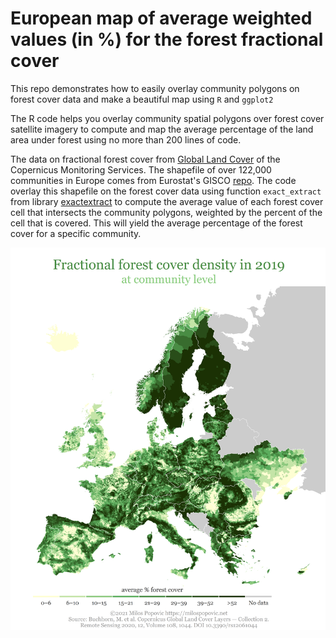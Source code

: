 # European map of average weighted values (in %) for the forest fractional cover

This repo demonstrates how to easily overlay community polygons on forest cover data and make a beautiful map using ``R`` and ``ggplot2``

The R code helps you overlay community spatial polygons over forest cover satellite imagery to compute and map the average percentage of the land area under forest using no more than 200 lines of code. 

The data on fractional forest cover from [Global Land Cover](https://lcviewer.vito.be/download) of the Copernicus Monitoring Services. The shapefile of over 122,000 communities in Europe comes from Eurostat's GISCO [repo](https://ec.europa.eu/eurostat/web/gisco/geodata/reference-data/administrative-units-statistical-units/communes#communes16). The code overlay this shapefile on the forest cover data using function ``exact_extract`` from library [exactextract](https://github.com/isciences/exactextract) to compute the average value of each forest cover cell that intersects the community polygons, weighted by the percent of the cell that is covered. This will yield the average percentage of the forest cover for a specific community.

![alt text](https://github.com/milos-agathon/forest_map_europe/blob/main/forest_cover_2019.png?raw=true)
